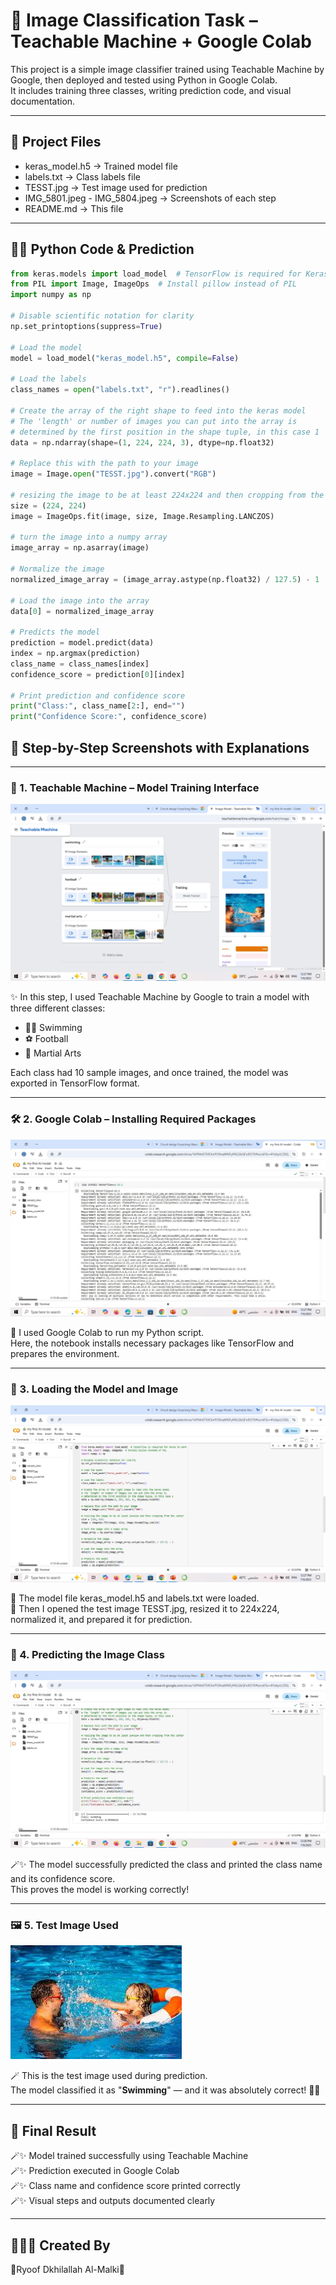 # 🤖 Image Classification Task – Teachable Machine + Google Colab

This project is a simple image classifier trained using Teachable Machine by Google, then deployed and tested using Python in Google Colab.  
It includes training three classes, writing prediction code, and visual documentation.

---

## 📁 Project Files

- keras_model.h5 → Trained model file  
- labels.txt → Class labels file  
- TESST.jpg → Test image used for prediction  
- IMG_5801.jpeg - IMG_5804.jpeg → Screenshots of each step  
- README.md → This file  

---

## 👩‍💻 Python Code & Prediction

```python
from keras.models import load_model  # TensorFlow is required for Keras to work
from PIL import Image, ImageOps  # Install pillow instead of PIL
import numpy as np

# Disable scientific notation for clarity
np.set_printoptions(suppress=True)

# Load the model
model = load_model("keras_model.h5", compile=False)

# Load the labels
class_names = open("labels.txt", "r").readlines()

# Create the array of the right shape to feed into the keras model
# The 'length' or number of images you can put into the array is
# determined by the first position in the shape tuple, in this case 1
data = np.ndarray(shape=(1, 224, 224, 3), dtype=np.float32)

# Replace this with the path to your image
image = Image.open("TESST.jpg").convert("RGB")

# resizing the image to be at least 224x224 and then cropping from the center
size = (224, 224)
image = ImageOps.fit(image, size, Image.Resampling.LANCZOS)

# turn the image into a numpy array
image_array = np.asarray(image)

# Normalize the image
normalized_image_array = (image_array.astype(np.float32) / 127.5) - 1

# Load the image into the array
data[0] = normalized_image_array

# Predicts the model
prediction = model.predict(data)
index = np.argmax(prediction)
class_name = class_names[index]
confidence_score = prediction[0][index]

# Print prediction and confidence score
print("Class:", class_name[2:], end="")
print("Confidence Score:", confidence_score)

```

## 📸 Step-by-Step Screenshots with Explanations

---

### 🧠 1. Teachable Machine – Model Training Interface  
![IMG_5801](IMG_5801.jpeg)

✨ In this step, I used Teachable Machine by Google to train a model with three different classes:  
- 🏊‍♀️ Swimming  
- ⚽ Football  
- 🥋 Martial Arts  

Each class had 10 sample images, and once trained, the model was exported in TensorFlow format.

---

### 🛠️ 2. Google Colab – Installing Required Packages  
![IMG_5802](IMG_5802.jpeg)

🔧 I used Google Colab to run my Python script.  
Here, the notebook installs necessary packages like TensorFlow and prepares the environment.

---

### 🧾 3. Loading the Model and Image  
![IMG_5803](IMG_5803.jpeg)

📂 The model file keras_model.h5 and labels.txt were loaded.  
📸 Then I opened the test image TESST.jpg, resized it to 224x224, normalized it, and prepared it for prediction.

---

### 🧠 4. Predicting the Image Class  
![IMG_5804](IMG_5804.jpeg)

🪄✨ The model successfully predicted the class and printed the class name and its confidence score.  
This proves the model is working correctly!

---

### 🖼️ 5. Test Image Used  
![TESST](TESST.jpg)

🪄 This is the test image used during prediction.  
The model classified it as "**Swimming**" — and it was absolutely correct! 💪💗

---



## 🌟 Final Result

🪄✨ Model trained successfully using Teachable Machine  
🪄✨ Prediction executed in Google Colab  
🪄✨ Class name and confidence score printed correctly  
🪄✨ Visual steps and outputs documented clearly  

---

## 👩🏻‍💻 Created By

🎀Ryoof Dkhilallah Al-Malki🎀

